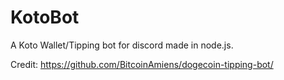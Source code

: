 # KotoBot
A Koto Wallet/Tipping bot for discord made in node.js.

Credit: https://github.com/BitcoinAmiens/dogecoin-tipping-bot/
